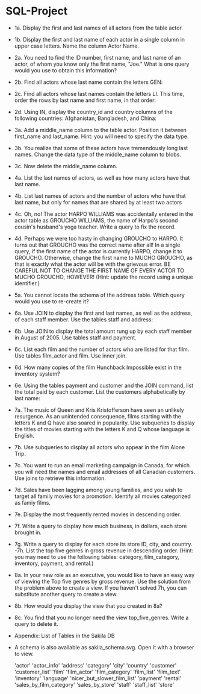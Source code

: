 # SQL-Project

- 1a. Display the first and last names of all actors from the table actor. 
- 1b. Display the first and last name of each actor in a single column in upper case letters. Name the column Actor Name. 
- 2a. You need to find the ID number, first name, and last name of an actor, of whom you know only the first name, "Joe." What is one query would you use to obtain this information?
- 2b. Find all actors whose last name contain the letters GEN:
- 2c. Find all actors whose last names contain the letters LI. This time, order the rows by last name and first name, in that order:
- 2d. Using IN, display the country_id and country columns of the following countries: Afghanistan, Bangladesh, and China:
- 3a. Add a middle_name column to the table actor. Position it between first_name and last_name. Hint: you will need to specify the data type.
- 3b. You realize that some of these actors have tremendously long last names. Change the data type of the middle_name column to blobs.
- 3c. Now delete the middle_name column.
- 4a. List the last names of actors, as well as how many actors have that last name.
- 4b. List last names of actors and the number of actors who have that last name, but only for names that are shared by at least two actors
- 4c. Oh, no! The actor HARPO WILLIAMS was accidentally entered in the actor table as GROUCHO WILLIAMS, the name of Harpo's second cousin's husband's yoga teacher. Write a query to fix the record.
- 4d. Perhaps we were too hasty in changing GROUCHO to HARPO. It turns out that GROUCHO was the correct name after all! In a single query, if the first name of the actor is currently HARPO, change it to GROUCHO. Otherwise, change the first name to MUCHO GROUCHO, as that is exactly what the actor will be with the grievous error. BE CAREFUL NOT TO CHANGE THE FIRST NAME OF EVERY ACTOR TO MUCHO GROUCHO, HOWEVER! (Hint: update the record using a unique identifier.)

- 5a. You cannot locate the schema of the address table. Which query would you use to re-create it?

- 6a. Use JOIN to display the first and last names, as well as the address, of each staff member. Use the tables staff and address:
- 6b. Use JOIN to display the total amount rung up by each staff member in August of 2005. Use tables staff and payment. 
- 6c. List each film and the number of actors who are listed for that film. Use tables film_actor and film. Use inner join.
- 6d. How many copies of the film Hunchback Impossible exist in the inventory system?
- 6e. Using the tables payment and customer and the JOIN command, list the total paid by each customer. List the customers alphabetically by last name:

- 7a. The music of Queen and Kris Kristofferson have seen an unlikely resurgence. As an unintended consequence, films starting with the letters K and Q have also soared in popularity. Use subqueries to display the titles of movies starting with the letters K and Q whose language is English. 
- 7b. Use subqueries to display all actors who appear in the film Alone Trip.
- 7c. You want to run an email marketing campaign in Canada, for which you will need the names and email addresses of all Canadian customers. Use joins to retrieve this information.
- 7d. Sales have been lagging among young families, and you wish to target all family movies for a promotion. Identify all movies categorized as famiy films.
- 7e. Display the most frequently rented movies in descending order.
- 7f. Write a query to display how much business, in dollars, each store brought in.
- 7g. Write a query to display for each store its store ID, city, and country.
-7h. List the top five genres in gross revenue in descending order. (Hint: you may need to use the following tables: category, film_category, inventory, payment, and rental.)
- 8a. In your new role as an executive, you would like to have an easy way of viewing the Top five genres by gross revenue. Use the solution from the problem above to create a view. If you haven't solved 7h, you can substitute another query to create a view.
- 8b. How would you display the view that you created in 8a?
- 8c. You find that you no longer need the view top_five_genres. Write a query to delete it.



- Appendix: List of Tables in the Sakila DB


- A schema is also available as sakila_schema.svg. Open it with a browser to view.


    'actor'
    'actor_info'
    'address'
    'category'
    'city'
    'country'
    'customer'
    'customer_list'
    'film'
    'film_actor'
    'film_category'
    'film_list'
    'film_text'
    'inventory'
    'language'
    'nicer_but_slower_film_list'
    'payment'
    'rental'
    'sales_by_film_category'
    'sales_by_store'
    'staff'
    'staff_list'
    'store'
